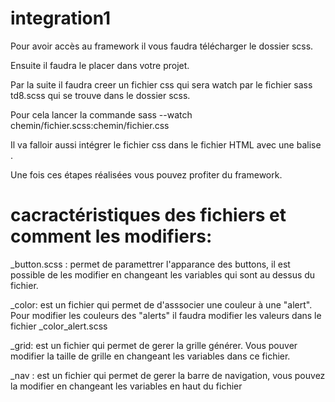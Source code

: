 # integration1

Pour avoir accès au framework il vous faudra télécharger le dossier scss.

Ensuite il faudra le placer dans votre projet.

Par la suite il  faudra creer un fichier css qui sera watch par le fichier sass td8.scss qui se trouve dans le dossier scss.

Pour cela lancer la commande sass --watch chemin/fichier.scss:chemin/fichier.css

Il va falloir aussi intégrer le fichier css dans le fichier HTML avec une balise <link> .

Une fois ces étapes réalisées vous pouvez profiter du framework.

# cacractéristiques des fichiers et comment les modifiers:

_button.scss : permet de paramettrer l'apparance des buttons, il est possible de les modifier en changeant les variables qui sont au dessus du fichier.

_color: est un fichier qui permet de d'asssocier une couleur à une "alert". Pour modifier les couleurs des "alerts" il faudra modifier les valeurs dans le fichier _color_alert.scss

_grid: est un fichier qui permet de gerer la grille générer. Vous pouver modifier la taille de grille en changeant les variables dans ce fichier.

_nav : est un fichier qui permet de gerer la barre de navigation, vous pouvez la modifier en changeant les variables en haut du fichier 